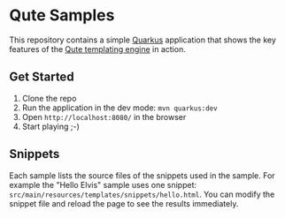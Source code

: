 # Qute Samples

This repository contains a simple [Quarkus](https://quarkus.io/) application that shows the key features of the [Qute templating engine](https://quarkus.io/guides/qute-reference) in action.

## Get Started

1. Clone the repo
2. Run the application in the dev mode: `mvn quarkus:dev`
3. Open `http://localhost:8080/` in the browser
4. Start playing ;-)

## Snippets

Each sample lists the source files of the snippets used in the sample. For example the "Hello Elvis" sample uses one snippet: `src/main/resources/templates/snippets/hello.html`. You can modify the snippet file and reload the page to see the results immediately.
